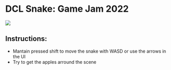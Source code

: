 # DCL Snake: Game Jam 2022

![](preview.gif)

## Instructions:
- Mantain pressed shift to move the snake with WASD or use the arrows in the UI
- Try to get the apples arround the scene
